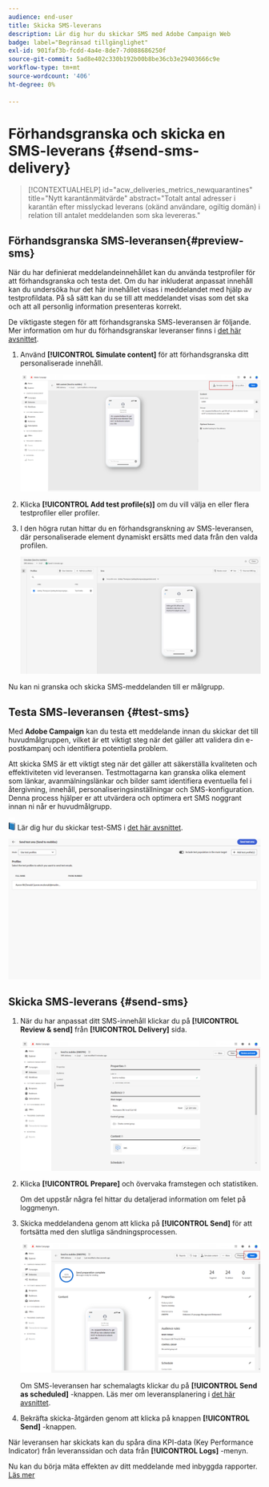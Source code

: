 ```yaml
---
audience: end-user
title: Skicka SMS-leverans
description: Lär dig hur du skickar SMS med Adobe Campaign Web
badge: label="Begränsad tillgänglighet"
exl-id: 901faf3b-fcdd-4a4e-8de7-7d088686250f
source-git-commit: 5ad8e402c330b192b00b8be36cb3e29403666c9e
workflow-type: tm+mt
source-wordcount: '406'
ht-degree: 0%

---
```


# Förhandsgranska och skicka en SMS-leverans {#send-sms-delivery}

>[!CONTEXTUALHELP]
>id="acw_deliveries_metrics_newquarantines"
>title="Nytt karantänmätvärde"
>abstract="Totalt antal adresser i karantän efter misslyckad leverans (okänd användare, ogiltig domän) i relation till antalet meddelanden som ska levereras."

## Förhandsgranska SMS-leveransen{#preview-sms}

När du har definierat meddelandeinnehållet kan du använda testprofiler för att förhandsgranska och testa det. Om du har inkluderat anpassat innehåll kan du undersöka hur det här innehållet visas i meddelandet med hjälp av testprofildata. På så sätt kan du se till att meddelandet visas som det ska och att all personlig information presenteras korrekt.

De viktigaste stegen för att förhandsgranska SMS-leveransen är följande. Mer information om hur du förhandsgranskar leveranser finns i [det här avsnittet](../preview-test/preview-content.md).

1. Använd **[!UICONTROL Simulate content]** för att förhandsgranska ditt personaliserade innehåll.

   ![](assets/sms_send_1.png)

1. Klicka **[!UICONTROL Add test profile(s)]** om du vill välja en eller flera testprofiler eller profiler.

   <!--
    Once your test profiles are selected, click **[!UICONTROL Select]**.
    ![](assets/sms_send_2.png)
    -->

1. I den högra rutan hittar du en förhandsgranskning av SMS-leveransen, där personaliserade element dynamiskt ersätts med data från den valda profilen.

   ![](assets/sms_send_3.png)

Nu kan ni granska och skicka SMS-meddelanden till er målgrupp.

## Testa SMS-leveransen {#test-sms}

Med **Adobe Campaign** kan du testa ett meddelande innan du skickar det till huvudmålgruppen, vilket är ett viktigt steg när det gäller att validera din e-postkampanj och identifiera potentiella problem.

Att skicka SMS är ett viktigt steg när det gäller att säkerställa kvaliteten och effektiviteten vid leveransen. Testmottagarna kan granska olika element som länkar, avanmälningslänkar och bilder samt identifiera eventuella fel i återgivning, innehåll, personaliseringsinställningar och SMS-konfiguration. Denna process hjälper er att utvärdera och optimera ert SMS noggrant innan ni når er huvudmålgrupp.

![](../assets/do-not-localize/book.png) Lär dig hur du skickar test-SMS i [det här avsnittet](../preview-test/test-deliveries.md).

![](assets/sms_send_6.png)

## Skicka SMS-leverans {#send-sms}

1. När du har anpassat ditt SMS-innehåll klickar du på **[!UICONTROL Review & send]** från **[!UICONTROL Delivery]** sida.

   ![](assets/sms_send_4.png)

1. Klicka **[!UICONTROL Prepare]** och övervaka framstegen och statistiken.

   Om det uppstår några fel hittar du detaljerad information om felet på loggmenyn.

1. Skicka meddelandena genom att klicka på **[!UICONTROL Send]** för att fortsätta med den slutliga sändningsprocessen.

   ![](assets/sms_send_5.png)

   Om SMS-leveransen har schemalagts klickar du på **[!UICONTROL Send as scheduled]** -knappen. Läs mer om leveransplanering i [det här avsnittet](../msg/gs-messages.md#schedule-the-delivery-sending).


1. Bekräfta skicka-åtgärden genom att klicka på knappen **[!UICONTROL Send]** -knappen.

När leveransen har skickats kan du spåra dina KPI-data (Key Performance Indicator) från leveranssidan och data från **[!UICONTROL Logs]** -menyn.

Nu kan du börja mäta effekten av ditt meddelande med inbyggda rapporter. [Läs mer](../reporting/sms-report.md)
